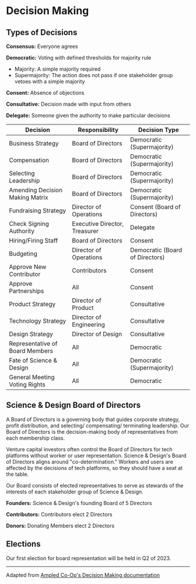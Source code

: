 # Decision Making

## Types of Decisions

**Consensus:** Everyone agrees

**Democratic:** Voting with defined thresholds for majority rule
- Majority: A simple majority required
- Supermajority: The action does not pass if one stakeholder group vetoes with a simple majority

**Consent:** Absence of objections

**Consultative:** Decision made with input from others

**Delegate:** Someone given the authority to make particular decisions

| Decision                        | Responsibility                | Decision Type                   |
| ------------------------------- | ----------------------------- | ------------------------------- |
| Business Strategy               | Board of Directors            | Democratic (Supermajority)      |
| Compensation                    | Board of Directors            | Democratic (Supermajority)      |
| Selecting Leadership            | Board of Directors            | Democratic (Supermajority)      |
| Amending Decision Making Matrix | Board of Directors            | Democratic (Supermajority)      |
| Fundraising Strategy            | Director of Operations        | Consent (Board of Directors)    |
| Check Signing Authority         | Executive Director, Treasurer | Delegate                        |
| Hiring/Firing Staff             | Board of Directors            | Consent                         |
| Budgeting                       | Director of Operations        | Democratic (Board of Directors) |
| Approve New Contributor         | Contributors                  | Consent                         |
| Approve Partnerships            | All                           | Consent                         |
| Product Strategy                | Director of Product           | Consultative                    |
| Technology Strategy             | Director of Engineering       | Consultative                    |
| Design Strategy                 | Director of Design            | Consultative                    |
| Representative of Board Members | All                           | Democratic                      |
| Fate of Science & Design        | All                           | Democratic (Supermajority)      |
| General Meeting Voting Rights   | All                           | Democratic                      |

## Science & Design Board of Directors
A Board of Directors is a governing body that guides corporate strategy, profit distribution, and selecting/ compensating/ terminating leadership. 
Our Board of Directors is the decision-making body of representatives from each membership class.

Venture capital investors often control the Board of Directors for tech platforms without worker or user representation. 
Science & Design's Board of Directors aligns around "co-determination." Workers and users are affected by the decisions of tech platforms, 
so they should have a seat at the table.

Our Board consists of elected representatives to serve as stewards of the interests of each stakeholder group of Science & Design.

**Founders:**
Science & Design's founding Board of 5 Directors

**Contributors:**
Contributors elect 2 Directors

**Donors:**
Donating Members elect 2 Directors

## Elections 

Our first election for board representation will be held in Q2 of 2023.

--------
Adapted from [Ampled Co-Op's Decision Making documentation](https://docs.ampled.com/coop/decision-making)
